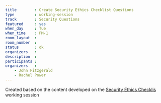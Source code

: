 ```yaml
---
title        : Create Security Ethics Checklist Questions
type         : working-session
track        : Security Questions
featured     : yes
when_day     : Tue
when_time    : PM-1
room_layout  :
room_number  :
status       : ok
organizers   :
description  :
participants :
organizers   :
    - John Fitzgerald
    - Rachel Power
---
```


Created based on the content developed on the [Security Ethics Checklis](/tracks/security-questions/working-sessions/security-ethical-exam/) working session


